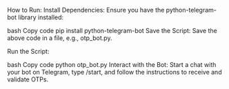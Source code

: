 How to Run:
Install Dependencies: Ensure you have the python-telegram-bot library installed:

bash
Copy code
pip install python-telegram-bot
Save the Script: Save the above code in a file, e.g., otp_bot.py.

Run the Script:

bash
Copy code
python otp_bot.py
Interact with the Bot: Start a chat with your bot on Telegram, type /start, and follow the instructions to receive and validate OTPs.
